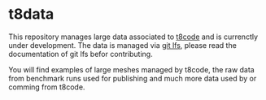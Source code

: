 # t8data

This repository manages large data associated to [t8code](https://github.com/holke/t8code) and is currenctly under development.
The data is managed via [git lfs](https://git-lfs.github.com/), please read the documentation of git lfs befor contributing. 

You will find examples of large meshes managed by t8code, the raw data from benchmark runs used for publishing and much more data used by or comming from t8code. 

